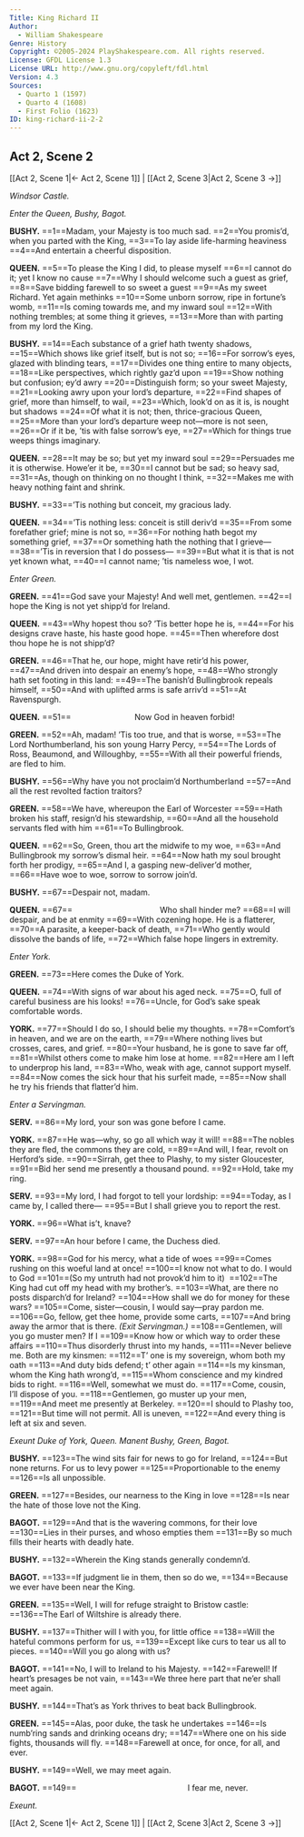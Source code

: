 ```yaml
---
Title: King Richard II
Author: 
  - William Shakespeare
Genre: History
Copyright: ©2005-2024 PlayShakespeare.com. All rights reserved.
License: GFDL License 1.3
License URL: http://www.gnu.org/copyleft/fdl.html
Version: 4.3
Sources:
  - Quarto 1 (1597)
  - Quarto 4 (1608)
  - First Folio (1623)
ID: king-richard-ii-2-2
---
```


## Act 2, Scene 2
[[Act 2, Scene 1|← Act 2, Scene 1]] | [[Act 2, Scene 3|Act 2, Scene 3 →]]

*Windsor Castle.*

*Enter the Queen, Bushy, Bagot.*

**BUSHY.**
==1==Madam, your Majesty is too much sad.
==2==You promis’d, when you parted with the King,
==3==To lay aside life-harming heaviness
==4==And entertain a cheerful disposition.

**QUEEN.**
==5==To please the King I did, to please myself
==6==I cannot do it; yet I know no cause
==7==Why I should welcome such a guest as grief,
==8==Save bidding farewell to so sweet a guest
==9==As my sweet Richard. Yet again methinks
==10==Some unborn sorrow, ripe in fortune’s womb,
==11==Is coming towards me, and my inward soul
==12==With nothing trembles; at some thing it grieves,
==13==More than with parting from my lord the King.

**BUSHY.**
==14==Each substance of a grief hath twenty shadows,
==15==Which shows like grief itself, but is not so;
==16==For sorrow’s eyes, glazed with blinding tears,
==17==Divides one thing entire to many objects,
==18==Like perspectives, which rightly gaz’d upon
==19==Show nothing but confusion; ey’d awry
==20==Distinguish form; so your sweet Majesty,
==21==Looking awry upon your lord’s departure,
==22==Find shapes of grief, more than himself, to wail,
==23==Which, look’d on as it is, is nought but shadows
==24==Of what it is not; then, thrice-gracious Queen,
==25==More than your lord’s departure weep not—more is not seen,
==26==Or if it be, ’tis with false sorrow’s eye,
==27==Which for things true weeps things imaginary.

**QUEEN.**
==28==It may be so; but yet my inward soul
==29==Persuades me it is otherwise. Howe’er it be,
==30==I cannot but be sad; so heavy sad,
==31==As, though on thinking on no thought I think,
==32==Makes me with heavy nothing faint and shrink.

**BUSHY.**
==33==’Tis nothing but conceit, my gracious lady.

**QUEEN.**
==34==’Tis nothing less: conceit is still deriv’d
==35==From some forefather grief; mine is not so,
==36==For nothing hath begot my something grief,
==37==Or something hath the nothing that I grieve⁠—
==38==’Tis in reversion that I do possess⁠—
==39==But what it is that is not yet known what,
==40==I cannot name; ’tis nameless woe, I wot.

*Enter Green.*

**GREEN.**
==41==God save your Majesty! And well met, gentlemen.
==42==I hope the King is not yet shipp’d for Ireland.

**QUEEN.**
==43==Why hopest thou so? ’Tis better hope he is,
==44==For his designs crave haste, his haste good hope.
==45==Then wherefore dost thou hope he is not shipp’d?

**GREEN.**
==46==That he, our hope, might have retir’d his power,
==47==And driven into despair an enemy’s hope,
==48==Who strongly hath set footing in this land:
==49==The banish’d Bullingbrook repeals himself,
==50==And with uplifted arms is safe arriv’d
==51==At Ravenspurgh.

**QUEEN.**
==51==        Now God in heaven forbid!

**GREEN.**
==52==Ah, madam! ’Tis too true, and that is worse,
==53==The Lord Northumberland, his son young Harry Percy,
==54==The Lords of Ross, Beaumond, and Willoughby,
==55==With all their powerful friends, are fled to him.

**BUSHY.**
==56==Why have you not proclaim’d Northumberland
==57==And all the rest revolted faction traitors?

**GREEN.**
==58==We have, whereupon the Earl of Worcester
==59==Hath broken his staff, resign’d his stewardship,
==60==And all the household servants fled with him
==61==To Bullingbrook.

**QUEEN.**
==62==So, Green, thou art the midwife to my woe,
==63==And Bullingbrook my sorrow’s dismal heir.
==64==Now hath my soul brought forth her prodigy,
==65==And I, a gasping new-deliver’d mother,
==66==Have woe to woe, sorrow to sorrow join’d.

**BUSHY.**
==67==Despair not, madam.

**QUEEN.**
==67==           Who shall hinder me?
==68==I will despair, and be at enmity
==69==With cozening hope. He is a flatterer,
==70==A parasite, a keeper-back of death,
==71==Who gently would dissolve the bands of life,
==72==Which false hope lingers in extremity.

*Enter York.*

**GREEN.**
==73==Here comes the Duke of York.

**QUEEN.**
==74==With signs of war about his aged neck.
==75==O, full of careful business are his looks!
==76==Uncle, for God’s sake speak comfortable words.

**YORK.**
==77==Should I do so, I should belie my thoughts.
==78==Comfort’s in heaven, and we are on the earth,
==79==Where nothing lives but crosses, cares, and grief.
==80==Your husband, he is gone to save far off,
==81==Whilst others come to make him lose at home.
==82==Here am I left to underprop his land,
==83==Who, weak with age, cannot support myself.
==84==Now comes the sick hour that his surfeit made,
==85==Now shall he try his friends that flatter’d him.

*Enter a Servingman.*

**SERV.**
==86==My lord, your son was gone before I came.

**YORK.**
==87==He was—why, so go all which way it will!
==88==The nobles they are fled, the commons they are cold,
==89==And will, I fear, revolt on Herford’s side.
==90==Sirrah, get thee to Plashy, to my sister Gloucester,
==91==Bid her send me presently a thousand pound.
==92==Hold, take my ring.

**SERV.**
==93==My lord, I had forgot to tell your lordship:
==94==Today, as I came by, I called there⁠—
==95==But I shall grieve you to report the rest.

**YORK.**
==96==What is’t, knave?

**SERV.**
==97==An hour before I came, the Duchess died.

**YORK.**
==98==God for his mercy, what a tide of woes
==99==Comes rushing on this woeful land at once!
==100==I know not what to do. I would to God
==101==(So my untruth had not provok’d him to it) 
==102==The King had cut off my head with my brother’s.
==103==What, are there no posts disparch’d for Ireland?
==104==How shall we do for money for these wars?
==105==Come, sister—cousin, I would say—pray pardon me.
==106==Go, fellow, get thee home, provide some carts,
==107==And bring away the armor that is there.
*(Exit Servingman.)*
==108==Gentlemen, will you go muster men? If I
==109==Know how or which way to order these affairs
==110==Thus disorderly thrust into my hands,
==111==Never believe me. Both are my kinsmen:
==112==T’ one is my sovereign, whom both my oath
==113==And duty bids defend; t’ other again
==114==Is my kinsman, whom the King hath wrong’d,
==115==Whom conscience and my kindred bids to right.
==116==Well, somewhat we must do.
==117==Come, cousin, I’ll dispose of you.
==118==Gentlemen, go muster up your men,
==119==And meet me presently at Berkeley.
==120==I should to Plashy too,
==121==But time will not permit. All is uneven,
==122==And every thing is left at six and seven.

*Exeunt Duke of York, Queen. Manent Bushy, Green, Bagot.*

**BUSHY.**
==123==The wind sits fair for news to go for Ireland,
==124==But none returns. For us to levy power
==125==Proportionable to the enemy
==126==Is all unpossible.

**GREEN.**
==127==Besides, our nearness to the King in love
==128==Is near the hate of those love not the King.

**BAGOT.**
==129==And that is the wavering commons, for their love
==130==Lies in their purses, and whoso empties them
==131==By so much fills their hearts with deadly hate.

**BUSHY.**
==132==Wherein the King stands generally condemn’d.

**BAGOT.**
==133==If judgment lie in them, then so do we,
==134==Because we ever have been near the King.

**GREEN.**
==135==Well, I will for refuge straight to Bristow castle:
==136==The Earl of Wiltshire is already there.

**BUSHY.**
==137==Thither will I with you, for little office
==138==Will the hateful commons perform for us,
==139==Except like curs to tear us all to pieces.
==140==Will you go along with us?

**BAGOT.**
==141==No, I will to Ireland to his Majesty.
==142==Farewell! If heart’s presages be not vain,
==143==We three here part that ne’er shall meet again.

**BUSHY.**
==144==That’s as York thrives to beat back Bullingbrook.

**GREEN.**
==145==Alas, poor duke, the task he undertakes
==146==Is numb’ring sands and drinking oceans dry;
==147==Where one on his side fights, thousands will fly.
==148==Farewell at once, for once, for all, and ever.

**BUSHY.**
==149==Well, we may meet again.

**BAGOT.**
==149==              I fear me, never.

*Exeunt.*

[[Act 2, Scene 1|← Act 2, Scene 1]] | [[Act 2, Scene 3|Act 2, Scene 3 →]]